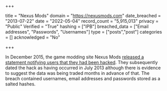 +++

title = "Nexus Mods"
domain = "https://nexusmods.com"
date_breached = "2013-07-22"
date = "2022-05-04"
record_count = "5,915,013"
privacy = "Public"
Verified = "True"
hashing = ["IPB"]
breached_data = ["Email addresses", "Passwords", "Usernames"]
type = ["posts","post"]
categories = []
acknowledged = "No"


+++


In December 2015, the game modding site Nexus Mods <a href="http://www.nexusmods.com/games/news/12670/" target="_blank" rel="noopener">released a statement notifying users that they had been hacked</a>. They subsequently dated the hack as having occurred in July 2013 although there is evidence to suggest the data was being traded months in advance of that. The breach contained usernames, email addresses and passwords stored as a salted hashes.

